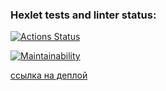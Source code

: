 ### Hexlet tests and linter status:

[![Actions Status](https://github.com/KiraBelo/frontend-project-11/workflows/hexlet-check/badge.svg)](https://github.com/KiraBelo/frontend-project-11/actions)

[![Maintainability](https://api.codeclimate.com/v1/badges/018529ef631fea4b0ab2/maintainability)](https://codeclimate.com/github/KiraBelo/frontend-project-11/maintainability)

[ссылка на деплой](https://frontend-project-11-hqa8i09wm-kirabelo.vercel.app/)
